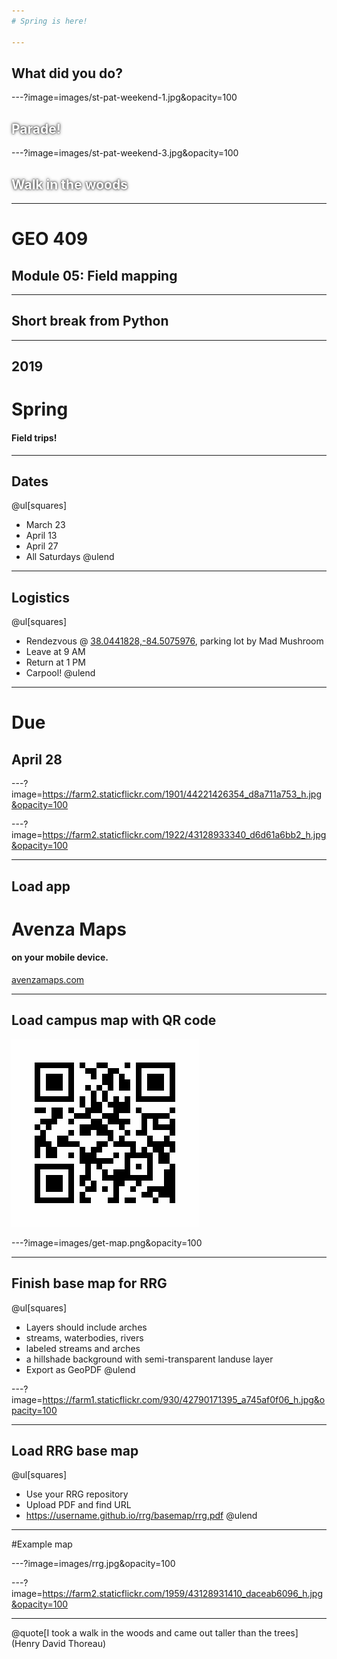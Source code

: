 ```yaml
---
# Spring is here!

---
```

## What did you do?

---?image=images/st-pat-weekend-1.jpg&opacity=100
<h2 style="text-shadow:0 0 2px #333, 0 0 5px #333;color:white">Parade!</h2>

---?image=images/st-pat-weekend-3.jpg&opacity=100
<h2 style="text-shadow:0 0 2px #333, 0 0 5px #333;color:white">Walk in the woods</h2>

---
# GEO 409
## Module 05: Field mapping

---
## Short break from Python


---
## 2019
# Spring
#### Field trips!


---
## Dates
@ul[squares]
* March 23
* April 13
* April 27
* All Saturdays
@ulend

---
## Logistics
@ul[squares]
* Rendezvous @ [38.0441828,-84.5075976](https://www.google.com/maps/@38.0441828,-84.5075976,19.55z), parking lot by Mad Mushroom
* Leave at 9 AM
* Return at 1 PM
* Carpool!
@ulend
---
# Due
## April 28

---?image=https://farm2.staticflickr.com/1901/44221426354_d8a711a753_h.jpg&opacity=100

---?image=https://farm2.staticflickr.com/1922/43128933340_d6d61a6bb2_h.jpg&opacity=100

---
## Load app
# Avenza Maps 
#### on your mobile device.
[avenzamaps.com](https://avenzamaps.com)

---
## Load campus map with QR code
![images/get-map.png](images/get-map.png)

---?image=images/get-map.png&opacity=100


---
## Finish base map for RRG
@ul[squares]
* Layers should include arches
* streams, waterbodies, rivers
* labeled streams and arches
* a hillshade background with semi-transparent landuse layer
* Export as GeoPDF
@ulend

---?image=https://farm1.staticflickr.com/930/42790171395_a745af0f06_h.jpg&opacity=100

---
## Load RRG base map
@ul[squares]
* Use your RRG repository
* Upload PDF and find URL
* https://username.github.io/rrg/basemap/rrg.pdf
@ulend

---
#Example map

---?image=images/rrg.jpg&opacity=100

---?image=https://farm2.staticflickr.com/1959/43128931410_daceab6096_h.jpg&opacity=100

---
@quote[I took a walk in the woods and came out taller than the trees](Henry David Thoreau)